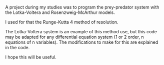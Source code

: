 A project during my studies was to program the prey-predator system with the Lotka-Voltera and Rosenzweig-McArthur models.

I used for that the Runge-Kutta 4 method of resolution.

The Lotka-Voltera system is an example of this method use, but this code may be adapted for any differential equation system (1 or 2 order, n equations of n variables). The modifications to make for this are explained in the code.

I hope this will be useful.
